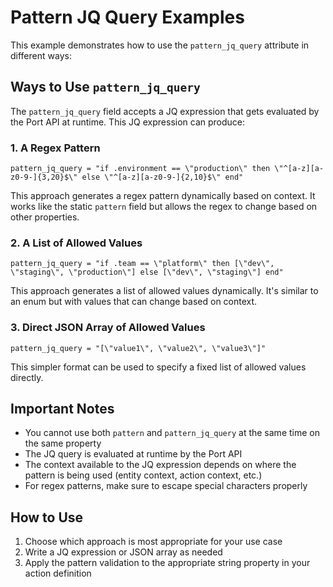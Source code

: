 # Pattern JQ Query Examples

This example demonstrates how to use the `pattern_jq_query` attribute in different ways:

## Ways to Use `pattern_jq_query`

The `pattern_jq_query` field accepts a JQ expression that gets evaluated by the Port API at runtime. This JQ expression can produce:

### 1. A Regex Pattern

```hcl
pattern_jq_query = "if .environment == \"production\" then \"^[a-z][a-z0-9-]{3,20}$\" else \"^[a-z][a-z0-9-]{2,10}$\" end"
```

This approach generates a regex pattern dynamically based on context. It works like the static `pattern` field but allows the regex to change based on other properties.

### 2. A List of Allowed Values

```hcl
pattern_jq_query = "if .team == \"platform\" then [\"dev\", \"staging\", \"production\"] else [\"dev\", \"staging\"] end"
```

This approach generates a list of allowed values dynamically. It's similar to an enum but with values that can change based on context.

### 3. Direct JSON Array of Allowed Values

```hcl
pattern_jq_query = "[\"value1\", \"value2\", \"value3\"]"
```

This simpler format can be used to specify a fixed list of allowed values directly.

## Important Notes

- You cannot use both `pattern` and `pattern_jq_query` at the same time on the same property
- The JQ query is evaluated at runtime by the Port API
- The context available to the JQ expression depends on where the pattern is being used (entity context, action context, etc.)
- For regex patterns, make sure to escape special characters properly

## How to Use

1. Choose which approach is most appropriate for your use case
2. Write a JQ expression or JSON array as needed
3. Apply the pattern validation to the appropriate string property in your action definition 
